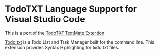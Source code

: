 # TodoTXT Language Support for Visual Studio Code

This is a port of the [TodoTXT TextMate Extention](https://github.com/sideshowcoder/tmTodoTXT)

[Todo.txt](http://todotxt.com/) is a Todo List and Task Manager built for the command line. This extension provides Syntax Highlighting for todo.txt files.


